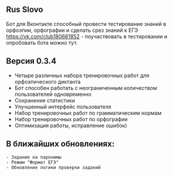 Rus Slovo
----

Бот для Вконтакте способный провести тестирование знаний в орфоэпии, орфографии и сделать срез знаний к ЕГЭ
https://vk.com/club180661852 - поучаствовать в тестировании и опробовать бота можно тут.

Версия 0.3.4
---

 - Четыре различных набора тренировочных работ для орфоэпического диктанта
 - Бот способен работать с неограниченным количеством пользователей одновременно
 - Сохранение статистики
 - Улучшенный интерфейс пользователя
 - Набор тренировочных работ по грамматическим нормам
 - Набор тренировочных работ по орфографии
 - Оптимизация работы, исправление ошибок)

В ближайших обновлениях:
---
    - Задание на паронимы
    - Режим "Формат ЕГЭ"
    - Обновление логики проверки заданий
